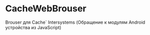 # CacheWebBrouser
Brouser для Cache` Intersystems (Обращение к модулям Android устройства из JavaScript)
